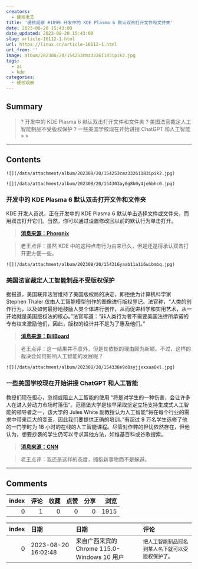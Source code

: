 ```yaml
---
creators:
  - 硬核老王
title: '硬核观察 #1099 开发中的 KDE Plasma 6 默认双击打开文件和文件夹'
date: 2023-08-20 15:43:00
date_updated: 2023-08-20 15:43:00
slug: article-16112-1.html
url: https://linux.cn/article-16112-1.html
url_from: ''
image: album/202308/20/154253cmz3326i183ipik2.jpg
tags:
  - ai
  - kde
categories:
  - 硬核观察
---
```


## Summary

> ? 开发中的 KDE Plasma 6 默认双击打开文件和文件夹
> ? 美国法官裁定人工智能制品不受版权保护
> ? 一些美国学校现在开始讲授 ChatGPT 和人工智能
> » 
> »

***

<!-- more -->

## Contents

`![](/data/attachment/album/202308/20/154253cmz3326i183ipik2.jpg)`

`![](/data/attachment/album/202308/20/154303ay0g8b0y4jehbhc0.jpg)`

### 开发中的 KDE Plasma 6 默认双击打开文件和文件夹

KDE 开发人员说，正在开发中的 KDE Plasma 6 默认单击选择文件或文件夹，而用双击打开它们。当然，你可以通过设置修改回以前的默认行为单击打开。

> 
> **[消息来源：Phoronix](https://www.phoronix.com/news/KDE-Plasma-6-Double-Click)**
> 
> 
> 

> 
> 老王点评：虽然 KDE 中的这种点击行为由来已久，但是还是得承认双击打开更方便一些。
> 
> 
> 

`![](/data/attachment/album/202308/20/154316yaab11a1i6wibmbq.jpg)`

### 美国法官裁定人工智能制品不受版权保护

据报道，美国联邦法官维持了美国版权局的决定，即拒绝为计算机科学家 Stephen Thaler 仅由人工智能模型创作的图像进行版权登记。法官称，“人类的创作行为，以及如何最好地鼓励人类个体进行创作，从而促进科学和实用艺术，从一开始就是美国版权法的核心。”法官写道：“非人类行为者不需要美国法律所承诺的专有权来激励他们，因此，版权的设计并不是为了惠及他们。”

> 
> **[消息来源：BillBoard](https://www.billboard.com/pro/ai-generated-creative-works-cant-be-copyrighted-judge-rules/)**
> 
> 
> 

> 
> 老王点评：这一结果并不意外，但是其依据的理由颇为新颖。不过，这样的裁决会如何影响人工智能的发展呢？
> 
> 
> 

`![](/data/attachment/album/202308/20/154338e9d8syjjxxxaa0xl.jpg)`

### 一些美国学校现在开始讲授 ChatGPT 和人工智能

教授们现在担心，忽视或阻止人工智能的使用 “将是对学生的一种伤害，会让许多人在进入劳动力市场时落伍”。范德堡大学是较早采取坚定立场支持生成式人工智能的领导者之一，该大学的 Jules White 副教授认为人工智能“将在每个行业的需求中带来巨大的变革，因此我们要提供正确的培训。”有超过 9 万名学生选修了他的一门学时为 18 小时的在线的人工智能课程。尽管对作弊的担忧依然存在，但他认为，想要抄袭的学生仍可以寻求其他方法，如维基百科或谷歌搜索。

> 
> **[消息来源：CNN](https://www.cnn.com/2023/08/19/tech/schools-teaching-chagpt-students/)**
> 
> 
> 

> 
> 老王点评：我还是这样的态度，拥抱新事物而不是躲避。
> 
> 
>

***

## Comments


|   index |   评论 |   收藏 |   点赞 |   分享 |   浏览 |
|--------:|-------:|-------:|-------:|-------:|-------:|
|       0 |      1 |      0 |      0 |      0 |   1915 |

|   index | 日期                | 日期                                        | 评论                                               |
|--------:|:--------------------|:--------------------------------------------|:---------------------------------------------------|
|       0 | 2023-08-20 16:02:48 | 来自广西来宾的 Chrome 115.0-Windows 10 用户 | `把人工智能制品冠名到某人名下就可以受版权保护了。` |
